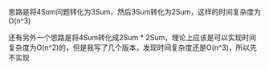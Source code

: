 思路是将4Sum问题转化为3Sum，然后3Sum转化为2Sum，这样的时间复杂度为O(n^3)

还有另外一个思路是将4Sum转化成2Sum * 2Sum，理论上应该是可以实现时间复杂度为O(n^2)的，但是我写了几个版本，发现时间复杂度还是O(n^3)，所以先不实现
